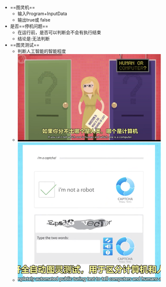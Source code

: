 - ==图灵机==
	- 输入Program+InputData
	- 输出true或 false
- 是否==停机问题==
	- 在运行前，是否可以判断会不会有执行结束
	- 结论是:无法判断
- ==图灵测试==
	- 判断人工智能的智能程度
	- ![image.png](../assets/image_1653795705942_0.png)
	- ![image.png](../assets/image_1653795723626_0.png)